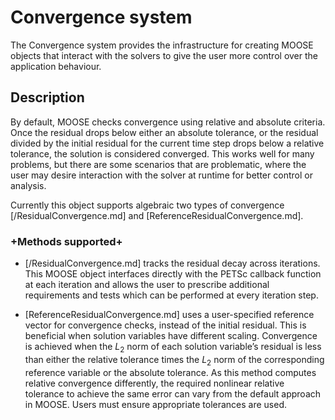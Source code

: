 # Convergence system

The Convergence system provides the infrastructure for creating MOOSE objects that interact with the 
solvers to give the user more control over the application behaviour. 

## Description

By default, MOOSE checks convergence using relative and absolute criteria. Once the residual drops
below either an absolute tolerance, or the residual divided by the initial residual for the current
time step drops below a relative tolerance, the solution is considered converged. This works well for
many problems, but there are some scenarios that are problematic, where the user may desire 
interaction with the solver at runtime for better control or analysis. 

Currently this object supports algebraic two types of convergence
[/ResidualConvergence.md] and 
[ReferenceResidualConvergence.md].

### +Methods supported+

- [/ResidualConvergence.md] tracks the residual decay across iterations. This MOOSE object interfaces directly with the PETSc callback function at each iteration and allows the user to prescribe additional requirements and tests which can be performed at every iteration step. 

- [ReferenceResidualConvergence.md] uses a user-specified reference vector for convergence checks, instead of the initial residual. This is beneficial when solution variables have different scaling. Convergence is achieved when the $L_2$ norm of each solution variable’s residual is less than either the relative tolerance times the $L_2$ norm of the corresponding reference variable or the absolute tolerance. As this method computes relative convergence differently, the required nonlinear relative tolerance to achieve the same error can vary from the default approach in MOOSE. Users must ensure appropriate tolerances are used.


